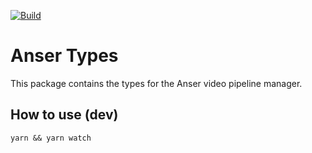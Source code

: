 [![Build](https://github.com/anser-tv/anser-types/workflows/Node%20CI/badge.svg)](https://github.com/anser-tv/anser-types/actions)

# Anser Types

This package contains the types for the Anser video pipeline manager.

## How to use (dev)

`yarn && yarn watch`

